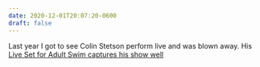 ```yaml
---
date: 2020-12-01T20:07:20-0600
draft: false
---
```




Last year I got to see Colin Stetson perform live and was blown away. His [Live Set for Adult Swim captures his show well](https://www.youtube.com/watch?v=w4UE7dBdWVk)



